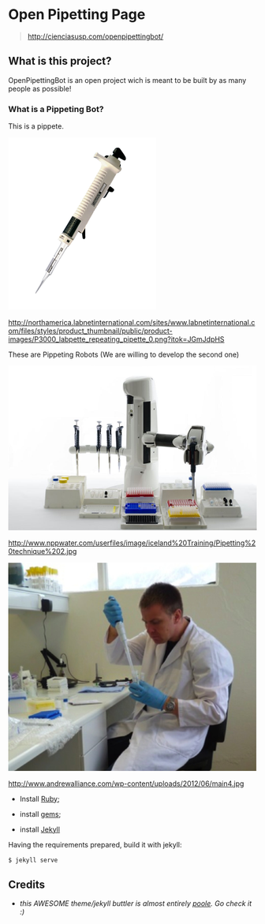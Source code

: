 # Open Pipetting Page

> http://cienciasusp.com/openpipettingbot/

## What is this project?

OpenPipettingBot is an open project wich is meant to be built by as many people as possible!

### What is a Pippeting Bot?

This is a pippete.

![Alt text](/_pics/P3000_labpette_repeating_pipette_0.png "Pipette")

http://northamerica.labnetinternational.com/sites/www.labnetinternational.com/files/styles/product_thumbnail/public/product-images/P3000_labpette_repeating_pipette_0.png?itok=JGmJdpHS

These are Pippeting Robots (We are willing to develop the second one)

![Alt text](/_pics/andrew_pipetting_bot.jpg "Pipetting Human Robot")

http://www.nppwater.com/userfiles/image/iceland%20Training/Pipetting%20technique%202.jpg

![Alt text](/_pics/pipetting_human_robot.jpg "Pipetting Robot Robot")

http://www.andrewalliance.com/wp-content/uploads/2012/06/main4.jpg



-   Install [Ruby](https://www.ruby-lang.org/en/);

-   install [gems](http://rubygems.org/);

-   install [Jekyll](http://jekyllrb.com/docs/installation/)

Having the requirements prepared, build it with jekyll:


```bash
$ jekyll serve
```

## Credits

-   *this AWESOME theme/jekyll buttler is almost entirely [poole](http://getpoole.com/). Go check it :)*
